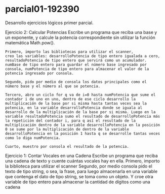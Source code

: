 # parcial01-192390
Desarrollo ejercicios lógicos primer parcial.

Ejercicio 2: Calcular Potencias
Escribe un programa que reciba una base y un exponente, y calcule la potencia correspondiente sin utilizar la función matemática Math.pow().
    
    Primero, importo las bibliotecas para utilizar el scanner, 
    creo las variables: desarrolloPotencia de tipo entero igualada a cero, resultadoPotencia de tipo entero que servirá como un acumulador. numBase de tipo entero para guardar el número base ingresado por consola, numPotencia de tipo entero para almacenar el valor de la potencia ingresado por consola.
    
    Segundo, pido por medio de consola los datos principales como el número base y el número al que se potencia.

    Tercero, abro un ciclo for q va de i=0 hasta numPotencia que sume el contador i de uno en uno, dentro de ese ciclo desarrollo la multiplicación de la base por si misma hasta tantas veces sea la potencia, en la variable desarrolloPotencia donde se iguala al desarrollo de la multiplicación de la base por si misma. Luego en la variable resultadoPotencia sumo el resultado de desarrolloPotencia más la repetición del contador i, para q así el resultado de la multiplicación dentro de la variable desarrolloPotencia en la posición 0 se sume por la multiplicación de dentro de la variable desarrolloPotencia en la posición 1 hasta q se desarrolle tantas veces como lo diga numPotencia.

    Cuarto, muestro por consola el resultado de la potencia.

Ejercicio 1: Contar Vocales en una Cadena
Escribe un programa que reciba una cadena de texto y cuente cuántas vocales hay en ella.
    Primero, importo la biblioteca para utilizar el scanner
    Segundo, por medio consola pido el texto de tipo string, o sea, la frase, para luego almacenarla en una variable que contenga el dato de tipo string, se toma como un objeto. Y croe otra variable de tipo entero para almacenar la cantidad de dígitos como una cadena



